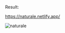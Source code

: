 Result:

https://naturale.netlify.app/


![naturale](https://user-images.githubusercontent.com/96357374/224404198-772bf280-35bb-4b4b-bf4e-717960cf6553.png)
